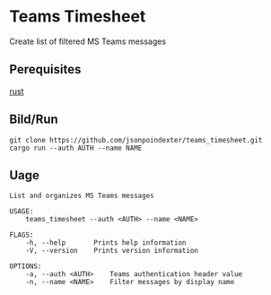 # Teams Timesheet
Create list of filtered MS Teams messages

## Perequisites
[rust](https://www.rust-lang.org/)

## Bild/Run
```
git clone https://github.com/jsonpoindexter/teams_timesheet.git
cargo run --auth AUTH --name NAME
```

## Uage
```
List and organizes MS Teams messages

USAGE:
    teams_timesheet --auth <AUTH> --name <NAME>

FLAGS:
    -h, --help       Prints help information
    -V, --version    Prints version information

OPTIONS:
    -a, --auth <AUTH>    Teams authentication header value
    -n, --name <NAME>    Filter messages by display name
```
